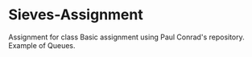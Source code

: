 # Sieves-Assignment
Assignment for class
Basic assignment using Paul Conrad's repository. Example of Queues. 
